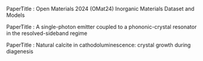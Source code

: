 PaperTitle : Open Materials 2024 (OMat24) Inorganic Materials Dataset and Models






PaperTitle : A single-photon emitter coupled to a phononic-crystal resonator in the resolved-sideband regime




PaperTitle : Natural calcite in cathodoluminescence: crystal growth during diagenesis


